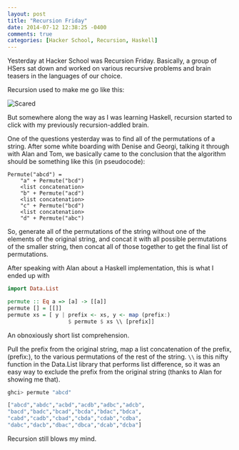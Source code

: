 ```yaml
---
layout: post
title: "Recursion Friday"
date: 2014-07-12 12:38:25 -0400
comments: true
categories: [Hacker School, Recursion, Haskell]
---
```


Yesterday at Hacker School was Recursion Friday. Basically, a group of HSers sat down and worked on various recursive problems and brain teasers in the languages of our choice. 

Recursion used to make me go like this:

![Scared](http://media.giphy.com/media/NoglyWTK9tCMw/giphy.gif)

But somewhere along the way as I was learning Haskell, recursion started to click with my previously recursion-addled brain.

One of the questions yesterday was to find all of the permutations of a string. After some white boarding with Denise and Georgi, talking it through with Alan and Tom, we basically came to the conclusion that the algorithm should be something like this (in pseudocode):

```
Permute("abcd") =
    "a" + Permute("bcd") 
    <list concatenation> 
    "b" + Permute("acd") 
    <list concatenation>
    "c" + Permute("bcd") 
    <list concatenation>
    "d" + Permute("abc") 
```

So, generate all of the permutations of the string without one of the elements of the original string, and concat it with all possible permutations of the smaller string, then concat all of those together to get the final list of permutations.

After speaking with Alan about a Haskell implementation, this is what I ended up with

```haskell
import Data.List

permute :: Eq a => [a] -> [[a]]
permute [] = [[]]
permute xs = [ y | prefix <- xs, y <- map (prefix:) 
                   $ permute $ xs \\ [prefix]]
```

An obnoxiously short list comprehension.

Pull the prefix from the original string, map a list concatenation of the prefix, (prefix:), to the various permutations of the rest of the string. ```\\``` is this nifty function in the Data.List library that performs list difference, so it was an easy way to exclude the prefix from the original string (thanks to Alan for showing me that). 

```haskell
ghci> permute "abcd"

["abcd","abdc","acbd","acdb","adbc","adcb",
"bacd","badc","bcad","bcda","bdac","bdca",
"cabd","cadb","cbad","cbda","cdab","cdba",
"dabc","dacb","dbac","dbca","dcab","dcba"]
```

Recursion still blows my mind.